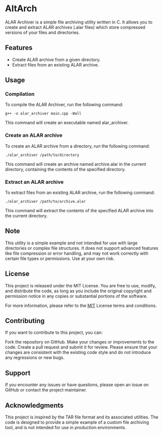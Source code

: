 # AltArch
ALAR Archiver is a simple file archiving utility written in C. It allows you to create and extract ALAR archives (.alar files) which store compressed versions of your files and directories.

## Features
+ Create ALAR archive from a given directory.
+ Extract files from an existing ALAR archive.
## Usage
### Compilation
To compile the ALAR Archiver, run the following command:

`g++ -o alar_archiver main.cpp -Wall`

This command will create an executable named alar_archiver.

### Create an ALAR archive
To create an ALAR archive from a directory, run the following command:


`./alar_archiver /path/to/directory`

This command will create an archive named archive.alar in the current directory, containing the contents of the specified directory.

### Extract an ALAR archive
To extract files from an existing ALAR archive, run the following command:

`./alar_archiver /path/to/archive.alar`

This command will extract the contents of the specified ALAR archive into the current directory.

## Note
This utility is a simple example and not intended for use with large directories or complex file structures. It does not support advanced features like file compression or error handling, and may not work correctly with certain file types or permissions. Use at your own risk.

## License
This project is released under the MIT License. You are free to use, modify, and distribute the code, as long as you include the original copyright and permission notice in any copies or substantial portions of the software.

For more information, please refer to the [MIT](https://opensource.org/licenses/MIT) License terms and conditions.

## Contributing
If you want to contribute to this project, you can:

Fork the repository on GitHub.
Make your changes or improvements to the code.
Create a pull request and submit it for review.
Please ensure that your changes are consistent with the existing code style and do not introduce any regressions or new bugs.

## Support
If you encounter any issues or have questions, please open an issue on GitHub or contact the project maintainer.

## Acknowledgments
This project is inspired by the TAR file format and its associated utilities. The code is designed to provide a simple example of a custom file archiving tool, and is not intended for use in production environments.
